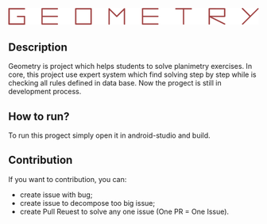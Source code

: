 ![title](title.png)

## Description
Geometry is project which helps students to solve planimetry exercises. In core, this project use expert system which find solving step by step while is checking all rules defined in data base. Now the progect is still in development process. 

## How to run?
To run this progect simply open it in android-studio and build.

## Contribution
If you want to contribution, you can:
- create issue with bug;
- create issue to decompose too big issue;
- create Pull Reuest to solve any one issue (One PR = One Issue).
